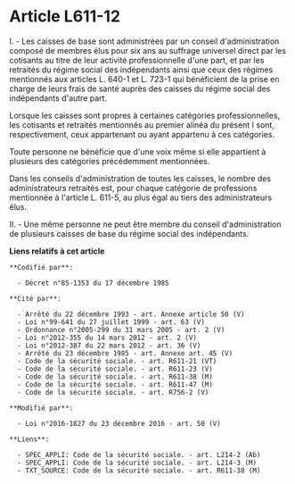 # Article L611-12

I. - Les caisses de base sont administrées par un conseil d'administration composé de membres élus pour six ans au suffrage
universel direct par les cotisants au titre de leur activité professionnelle d'une part, et par les retraités du régime
social des indépendants ainsi que ceux des régimes mentionnés aux articles L. 640-1 et L. 723-1 qui bénéficient de la prise
en charge de leurs frais de santé auprès des caisses du régime social des indépendants d'autre part.

Lorsque les caisses sont propres à certaines catégories professionnelles, les cotisants et retraités mentionnés au premier
alinéa du présent I sont, respectivement, ceux appartenant ou ayant appartenu à ces catégories. 

Toute personne ne bénéficie que d'une voix même si elle appartient à plusieurs des catégories précédemment mentionnées.

Dans les conseils d'administration de toutes les caisses, le nombre des administrateurs retraités est, pour chaque catégorie
de professions mentionnée à l'article L. 611-5, au plus égal au tiers des administrateurs élus.

II. - Une même personne ne peut être membre du conseil d'administration de plusieurs caisses de base du régime social des
indépendants.

**Liens relatifs à cet article**

	**Codifié par**:

	  - Décret n°85-1353 du 17 décembre 1985

	**Cité par**:

	  - Arrêté du 22 décembre 1993 - art. Annexe article 50 (V)
	  - Loi n°99-641 du 27 juillet 1999 - art. 63 (V)
	  - Ordonnance n°2005-299 du 31 mars 2005 - art. 2 (V)
	  - Loi n°2012-355 du 14 mars 2012 - art. 2 (V)
	  - Loi n°2012-387 du 22 mars 2012 - art. 36 (V)
	  - Arrêté du 23 décembre 1985 - art. Annexe art. 45 (V)
	  - Code de la sécurité sociale. - art. R611-21 (VT)
	  - Code de la sécurité sociale. - art. R611-23 (V)
	  - Code de la sécurité sociale. - art. R611-38 (M)
	  - Code de la sécurité sociale. - art. R611-47 (M)
	  - Code de la sécurité sociale. - art. R756-2 (V)

	**Modifié par**:

	  - Loi n°2016-1827 du 23 décembre 2016 - art. 50 (V)

	**Liens**:

	  - SPEC_APPLI: Code de la sécurité sociale. - art. L214-2 (Ab)
	  - SPEC_APPLI: Code de la sécurité sociale. - art. L214-3 (M)
	  - TXT_SOURCE: Code de la sécurité sociale. - art. R611-38 (M)
